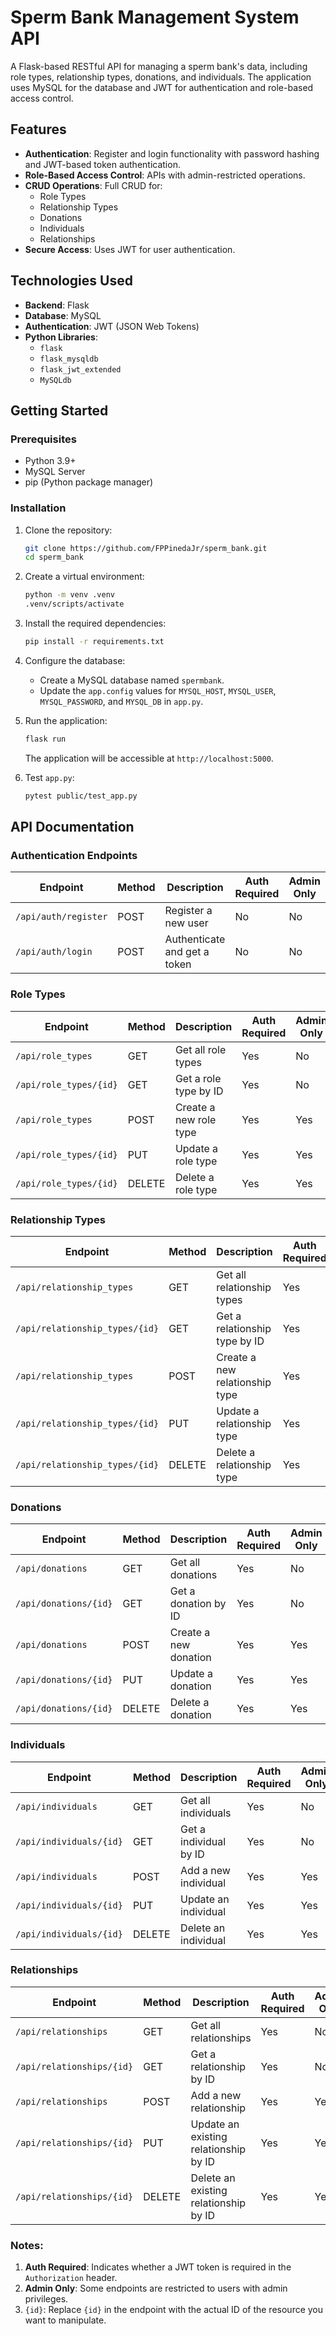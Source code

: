 # Sperm Bank Management System API

A Flask-based RESTful API for managing a sperm bank's data, including role types, relationship types, donations, and individuals. The application uses MySQL for the database and JWT for authentication and role-based access control.

## Features

- **Authentication**: Register and login functionality with password hashing and JWT-based token authentication.
- **Role-Based Access Control**: APIs with admin-restricted operations.
- **CRUD Operations**: Full CRUD for:
  - Role Types
  - Relationship Types
  - Donations
  - Individuals
  - Relationships
- **Secure Access**: Uses JWT for user authentication.

## Technologies Used

- **Backend**: Flask
- **Database**: MySQL
- **Authentication**: JWT (JSON Web Tokens)
- **Python Libraries**:
  - `flask`
  - `flask_mysqldb`
  - `flask_jwt_extended`
  - `MySQLdb`

## Getting Started

### Prerequisites

- Python 3.9+
- MySQL Server
- pip (Python package manager)

### Installation

1. Clone the repository:

   ```bash
   git clone https://github.com/FPPinedaJr/sperm_bank.git
   cd sperm_bank
   ```

2. Create a virtual environment:

   ```bash
   python -m venv .venv
   .venv/scripts/activate
   ```

3. Install the required dependencies:

   ```bash
   pip install -r requirements.txt
   ```

4. Configure the database:

   - Create a MySQL database named `spermbank`.
   - Update the `app.config` values for `MYSQL_HOST`, `MYSQL_USER`, `MYSQL_PASSWORD`, and `MYSQL_DB` in `app.py`.

5. Run the application:
   ```bash
   flask run
   ```
   The application will be accessible at `http://localhost:5000`.

6. Test `app.py`:
   ```bash
   pytest public/test_app.py
   ```

## API Documentation

### Authentication Endpoints

| Endpoint             | Method | Description                  | Auth Required | Admin Only |
| -------------------- | ------ | ---------------------------- | ------------- | ---------- |
| `/api/auth/register` | POST   | Register a new user          | No            | No         |
| `/api/auth/login`    | POST   | Authenticate and get a token | No            | No         |

### Role Types

| Endpoint               | Method | Description            | Auth Required | Admin Only |
| ---------------------- | ------ | ---------------------- | ------------- | ---------- |
| `/api/role_types`      | GET    | Get all role types     | Yes           | No         |
| `/api/role_types/{id}` | GET    | Get a role type by ID  | Yes           | No         |
| `/api/role_types`      | POST   | Create a new role type | Yes           | Yes        |
| `/api/role_types/{id}` | PUT    | Update a role type     | Yes           | Yes        |
| `/api/role_types/{id}` | DELETE | Delete a role type     | Yes           | Yes        |

### Relationship Types

| Endpoint                       | Method | Description                    | Auth Required | Admin Only |
| ------------------------------ | ------ | ------------------------------ | ------------- | ---------- |
| `/api/relationship_types`      | GET    | Get all relationship types     | Yes           | No         |
| `/api/relationship_types/{id}` | GET    | Get a relationship type by ID  | Yes           | No         |
| `/api/relationship_types`      | POST   | Create a new relationship type | Yes           | Yes        |
| `/api/relationship_types/{id}` | PUT    | Update a relationship type     | Yes           | Yes        |
| `/api/relationship_types/{id}` | DELETE | Delete a relationship type     | Yes           | Yes        |

### Donations

| Endpoint              | Method | Description           | Auth Required | Admin Only |
| --------------------- | ------ | --------------------- | ------------- | ---------- |
| `/api/donations`      | GET    | Get all donations     | Yes           | No         |
| `/api/donations/{id}` | GET    | Get a donation by ID  | Yes           | No         |
| `/api/donations`      | POST   | Create a new donation | Yes           | Yes        |
| `/api/donations/{id}` | PUT    | Update a donation     | Yes           | Yes        |
| `/api/donations/{id}` | DELETE | Delete a donation     | Yes           | Yes        |

### Individuals

| Endpoint                | Method | Description            | Auth Required | Admin Only |
| ----------------------- | ------ | ---------------------- | ------------- | ---------- |
| `/api/individuals`      | GET    | Get all individuals    | Yes           | No         |
| `/api/individuals/{id}` | GET    | Get a individual by ID | Yes           | No         |
| `/api/individuals`      | POST   | Add a new individual   | Yes           | Yes        |
| `/api/individuals/{id}` | PUT    | Update an individual   | Yes           | Yes        |
| `/api/individuals/{id}` | DELETE | Delete an individual   | Yes           | Yes        |

### Relationships

| Endpoint                  | Method | Description                           | Auth Required | Admin Only |
| ------------------------- | ------ | ------------------------------------- | ------------- | ---------- |
| `/api/relationships`      | GET    | Get all relationships                 | Yes           | No         |
| `/api/relationships/{id}` | GET    | Get a relationship by ID              | Yes           | No         |
| `/api/relationships`      | POST   | Add a new relationship                | Yes           | Yes        |
| `/api/relationships/{id}` | PUT    | Update an existing relationship by ID | Yes           | Yes        |
| `/api/relationships/{id}` | DELETE | Delete an existing relationship by ID | Yes           | Yes        |

### Notes:

1. **Auth Required**: Indicates whether a JWT token is required in the `Authorization` header.
2. **Admin Only**: Some endpoints are restricted to users with admin privileges.
3. `{id}`: Replace `{id}` in the endpoint with the actual ID of the resource you want to manipulate.

